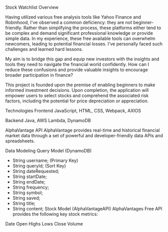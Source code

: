 Stock Watchlist
Overview

Having utilized various free analysis tools like Yahoo Finance and Robinhood, I've observed a common deficiency: they are not beginner-friendly. Rather than simplifying the process, these platforms either tend to be complex and demand significant professional knowledge or provide simple data. In my experience, these free available tools can overwhelm newcomers, leading to potential financial losses. I've personally faced such challenges and learned hard lessons. 

My aim is to bridge this gap and equip new investors with the insights and tools they need to navigate the financial world confidently. How can I reduce these confusions and provide valuable insights to encourage broader participation in finance?

This project is founded upon the premise of enabling beginners to make informed investment decisions. Upon completion, the application will empower users to select stocks and comprehend the associated risk factors, including the potential for price depreciation or appreciation.



Technologies
Frontend
JavaScript, HTML, CSS, Webpack, AXIOS

Backend
Java, AWS Lambda, DynamoDB

AlphaVantage API
AlphaVantage provides real-time and historical financial market data through a set of powerful and developer-friendly data APIs and spreadsheets.

Data Modeling
Query Model (DynamoDB)
- String username; (Primary Key)
- String queryId; (Sort Key)
- String dateRequested;
- String startDate;
- String endDate;
- String frequency;
- String symbol;
- String saved; 
- String title;
- String content;
Stock Model (AlphaVantageAPI)
AlphaVantages Free API provides the following key stock metrics:

Date
Open
Highs
Lows
Close
Volume
